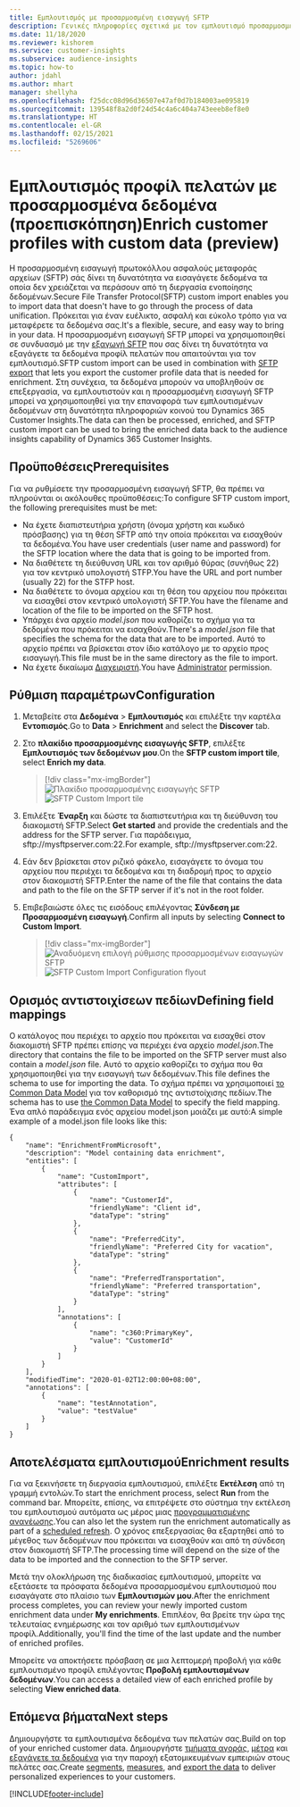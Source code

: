 ```yaml
---
title: Εμπλουτισμός με προσαρμοσμένη εισαγωγή SFTP
description: Γενικές πληροφορίες σχετικά με τον εμπλουτισμό προσαρμοσμένων εισαγωγών SFTP.
ms.date: 11/18/2020
ms.reviewer: kishorem
ms.service: customer-insights
ms.subservice: audience-insights
ms.topic: how-to
author: jdahl
ms.author: mhart
manager: shellyha
ms.openlocfilehash: f25dcc08d96d36507e47af0d7b184003ae095819
ms.sourcegitcommit: 139548f8a2d0f24d54c4a6c404a743eeeb8ef8e0
ms.translationtype: HT
ms.contentlocale: el-GR
ms.lasthandoff: 02/15/2021
ms.locfileid: "5269606"
---
```

# <a name="enrich-customer-profiles-with-custom-data-preview"></a><span data-ttu-id="09cf7-103">Εμπλουτισμός προφίλ πελατών με προσαρμοσμένα δεδομένα (προεπισκόπηση)</span><span class="sxs-lookup"><span data-stu-id="09cf7-103">Enrich customer profiles with custom data (preview)</span></span>

<span data-ttu-id="09cf7-104">Η προσαρμοσμένη εισαγωγή πρωτοκόλλου ασφαλούς μεταφοράς αρχείων (SFTP) σάς δίνει τη δυνατότητα να εισαγάγετε δεδομένα τα οποία δεν χρειάζεται να περάσουν από τη διεργασία ενοποίησης δεδομένων.</span><span class="sxs-lookup"><span data-stu-id="09cf7-104">Secure File Transfer Protocol(SFTP) custom import enables you to import data that doesn't have to go through the process of data unification.</span></span> <span data-ttu-id="09cf7-105">Πρόκειται για έναν ευέλικτο, ασφαλή και εύκολο τρόπο για να μεταφέρετε τα δεδομένα σας.</span><span class="sxs-lookup"><span data-stu-id="09cf7-105">It's a flexible, secure, and easy way to bring in your data.</span></span> <span data-ttu-id="09cf7-106">Η προσαρμοσμένη εισαγωγή SFTP μπορεί να χρησιμοποιηθεί σε συνδυασμό με την [εξαγωγή SFTP](export-sftp.md) που σας δίνει τη δυνατότητα να εξαγάγετε τα δεδομένα προφίλ πελατών που απαιτούνται για τον εμπλουτισμό.</span><span class="sxs-lookup"><span data-stu-id="09cf7-106">SFTP custom import can be used in combination with [SFTP export](export-sftp.md) that lets you export the customer profile data that is needed for enrichment.</span></span> <span data-ttu-id="09cf7-107">Στη συνέχεια, τα δεδομένα μπορούν να υποβληθούν σε επεξεργασία, να εμπλουτιστούν και η προσαρμοσμένη εισαγωγή SFTP μπορεί να χρησιμοποιηθεί για την επαναφορά των εμπλουτισμένων δεδομένων στη δυνατότητα πληροφοριών κοινού του Dynamics 365 Customer Insights.</span><span class="sxs-lookup"><span data-stu-id="09cf7-107">The data can then be processed, enriched, and SFTP custom import can be used to bring the enriched data back to the audience insights capability of Dynamics 365 Customer Insights.</span></span>

## <a name="prerequisites"></a><span data-ttu-id="09cf7-108">Προϋποθέσεις</span><span class="sxs-lookup"><span data-stu-id="09cf7-108">Prerequisites</span></span>

<span data-ttu-id="09cf7-109">Για να ρυθμίσετε την προσαρμοσμένη εισαγωγή SFTP, θα πρέπει να πληρούνται οι ακόλουθες προϋποθέσεις:</span><span class="sxs-lookup"><span data-stu-id="09cf7-109">To configure SFTP custom import, the following prerequisites must be met:</span></span>

- <span data-ttu-id="09cf7-110">Να έχετε διαπιστευτήρια χρήστη (όνομα χρήστη και κωδικό πρόσβασης) για τη θέση SFTP από την οποία πρόκειται να εισαχθούν τα δεδομένα.</span><span class="sxs-lookup"><span data-stu-id="09cf7-110">You have user credentials (user name and password) for the SFTP location where the data that is going to be imported from.</span></span>
- <span data-ttu-id="09cf7-111">Να διαθέτετε τη διεύθυνση URL και τον αριθμό θύρας (συνήθως 22) για τον κεντρικό υπολογιστή STFP.</span><span class="sxs-lookup"><span data-stu-id="09cf7-111">You have the URL and port number (usually 22) for the STFP host.</span></span>
- <span data-ttu-id="09cf7-112">Να διαθέτετε το όνομα αρχείου και τη θέση του αρχείου που πρόκειται να εισαχθεί στον κεντρικό υπολογιστή SFTP.</span><span class="sxs-lookup"><span data-stu-id="09cf7-112">You have the filename and location of the file to be imported on the SFTP host.</span></span>
- <span data-ttu-id="09cf7-113">Υπάρχει ένα αρχείο *model.json* που καθορίζει το σχήμα για τα δεδομένα που πρόκειται να εισαχθούν.</span><span class="sxs-lookup"><span data-stu-id="09cf7-113">There's a *model.json* file that specifies the schema for the data that are to be imported.</span></span> <span data-ttu-id="09cf7-114">Αυτό το αρχείο πρέπει να βρίσκεται στον ίδιο κατάλογο με το αρχείο προς εισαγωγή.</span><span class="sxs-lookup"><span data-stu-id="09cf7-114">This file must be in the same directory as the file to import.</span></span>
- <span data-ttu-id="09cf7-115">Να έχετε δικαίωμα [Διαχειριστή](permissions.md#administrator).</span><span class="sxs-lookup"><span data-stu-id="09cf7-115">You have [Administrator](permissions.md#administrator) permission.</span></span>

## <a name="configuration"></a><span data-ttu-id="09cf7-116">Ρύθμιση παραμέτρων</span><span class="sxs-lookup"><span data-stu-id="09cf7-116">Configuration</span></span>

1. <span data-ttu-id="09cf7-117">Μεταβείτε στα **Δεδομένα** > **Εμπλουτισμός** και επιλέξτε την καρτέλα **Εντοπισμός**.</span><span class="sxs-lookup"><span data-stu-id="09cf7-117">Go to **Data** > **Enrichment** and select the **Discover** tab.</span></span>

1. <span data-ttu-id="09cf7-118">Στο **πλακίδιο προσαρμοσμένης εισαγωγής SFTP**, επιλέξτε **Εμπλουτισμός των δεδομένων μου**.</span><span class="sxs-lookup"><span data-stu-id="09cf7-118">On the **SFTP custom import tile**, select **Enrich my data**.</span></span>

   > [!div class="mx-imgBorder"]
   > <span data-ttu-id="09cf7-119">![Πλακίδιο προσαρμοσμένης εισαγωγής SFTP](media/SFTP_Custom_Import_tile.png "Πλακίδιο προσαρμοσμένης εισαγωγής SFTP")</span><span class="sxs-lookup"><span data-stu-id="09cf7-119">![SFTP Custom Import tile](media/SFTP_Custom_Import_tile.png "SFTP Custom Import tile")</span></span>

1. <span data-ttu-id="09cf7-120">Επιλέξτε **Έναρξη** και δώστε τα διαπιστευτήρια και τη διεύθυνση του διακομιστή SFTP.</span><span class="sxs-lookup"><span data-stu-id="09cf7-120">Select **Get started** and provide the credentials and the address for the SFTP server.</span></span> <span data-ttu-id="09cf7-121">Για παράδειγμα, sftp://mysftpserver.com:22.</span><span class="sxs-lookup"><span data-stu-id="09cf7-121">For example, sftp://mysftpserver.com:22.</span></span>

1. <span data-ttu-id="09cf7-122">Εάν δεν βρίσκεται στον ριζικό φάκελο, εισαγάγετε το όνομα του αρχείου που περιέχει τα δεδομένα και τη διαδρομή προς το αρχείο στον διακομιστή SFTP.</span><span class="sxs-lookup"><span data-stu-id="09cf7-122">Enter the name of the file that contains the data and path to the file on the SFTP server if it's not in the root folder.</span></span>

1. <span data-ttu-id="09cf7-123">Επιβεβαιώστε όλες τις εισόδους επιλέγοντας **Σύνδεση με Προσαρμοσμένη εισαγωγή**.</span><span class="sxs-lookup"><span data-stu-id="09cf7-123">Confirm all inputs by selecting **Connect to Custom Import**.</span></span>

   > [!div class="mx-imgBorder"]
   > <span data-ttu-id="09cf7-124">![Αναδυόμενη επιλογή ρύθμισης προσαρμοσμένων εισαγωγών SFTP](media/SFTP_Custom_Import_Configuration_flyout.png "Αναδυόμενη επιλογή ρύθμισης προσαρμοσμένων εισαγωγών SFTP")</span><span class="sxs-lookup"><span data-stu-id="09cf7-124">![SFTP Custom Import Configuration flyout](media/SFTP_Custom_Import_Configuration_flyout.png "SFTP Custom Import Configuration flyout")</span></span>

## <a name="defining-field-mappings"></a><span data-ttu-id="09cf7-125">Ορισμός αντιστοιχίσεων πεδίων</span><span class="sxs-lookup"><span data-stu-id="09cf7-125">Defining field mappings</span></span> 

<span data-ttu-id="09cf7-126">Ο κατάλογος που περιέχει το αρχείο που πρόκειται να εισαχθεί στον διακομιστή SFTP πρέπει επίσης να περιέχει ένα αρχείο *model.json*.</span><span class="sxs-lookup"><span data-stu-id="09cf7-126">The directory that contains the file to be imported on the SFTP server must also contain a *model.json* file.</span></span> <span data-ttu-id="09cf7-127">Αυτό το αρχείο καθορίζει το σχήμα που θα χρησιμοποιηθεί για την εισαγωγή των δεδομένων.</span><span class="sxs-lookup"><span data-stu-id="09cf7-127">This file defines the schema to use for importing the data.</span></span> <span data-ttu-id="09cf7-128">Το σχήμα πρέπει να χρησιμοποιεί [το Common Data Model](https://docs.microsoft.com/common-data-model/) για τον καθορισμό της αντιστοίχισης πεδίων.</span><span class="sxs-lookup"><span data-stu-id="09cf7-128">The schema has to use [the Common Data Model](https://docs.microsoft.com/common-data-model/) to specify the field mapping.</span></span> <span data-ttu-id="09cf7-129">Ένα απλό παράδειγμα ενός αρχείου model.json μοιάζει με αυτό:</span><span class="sxs-lookup"><span data-stu-id="09cf7-129">A simple example of a model.json file looks like this:</span></span>

```
{
    "name": "EnrichmentFromMicrosoft",
    "description": "Model containing data enrichment",
    "entities": [
        {
            "name": "CustomImport",
            "attributes": [
                {
                    "name": "CustomerId",
                    "friendlyName": "Client id",
                    "dataType": "string"
                },
                {
                    "name": "PreferredCity",
                    "friendlyName": "Preferred City for vacation",
                    "dataType": "string"
                },
                {
                    "name": "PreferredTransportation",
                    "friendlyName": "Preferred transportation",
                    "dataType": "string"
                }
            ],
            "annotations": [
                {
                    "name": "c360:PrimaryKey",
                    "value": "CustomerId"
                }
            ]
        }
    ],
    "modifiedTime": "2020-01-02T12:00:00+08:00",
    "annotations": [
        {
            "name": "testAnnotation",
            "value": "testValue"
        }
    ]
}
```

## <a name="enrichment-results"></a><span data-ttu-id="09cf7-130">Αποτελέσματα εμπλουτισμού</span><span class="sxs-lookup"><span data-stu-id="09cf7-130">Enrichment results</span></span>

<span data-ttu-id="09cf7-131">Για να ξεκινήσετε τη διεργασία εμπλουτισμού, επιλέξτε **Εκτέλεση** από τη γραμμή εντολών.</span><span class="sxs-lookup"><span data-stu-id="09cf7-131">To start the enrichment process, select **Run** from the command bar.</span></span> <span data-ttu-id="09cf7-132">Μπορείτε, επίσης, να επιτρέψετε στο σύστημα την εκτέλεση του εμπλουτισμού αυτόματα ως μέρος μιας [προγραμματισμένης ανανέωσης](system.md#schedule-tab).</span><span class="sxs-lookup"><span data-stu-id="09cf7-132">You can also let the system run the enrichment automatically as part of a [scheduled refresh](system.md#schedule-tab).</span></span> <span data-ttu-id="09cf7-133">Ο χρόνος επεξεργασίας θα εξαρτηθεί από το μέγεθος των δεδομένων που πρόκειται να εισαχθούν και από τη σύνδεση στον διακομιστή SFTP.</span><span class="sxs-lookup"><span data-stu-id="09cf7-133">The processing time will depend on the size of the data to be imported and the connection to the SFTP server.</span></span>

<span data-ttu-id="09cf7-134">Μετά την ολοκλήρωση της διαδικασίας εμπλουτισμού, μπορείτε να εξετάσετε τα πρόσφατα δεδομένα προσαρμοσμένου εμπλουτισμού που εισαγάγατε στο πλαίσιο των **Εμπλουτισμών μου**.</span><span class="sxs-lookup"><span data-stu-id="09cf7-134">After the enrichment process completes, you can review your newly imported custom enrichment data under **My enrichments**.</span></span> <span data-ttu-id="09cf7-135">Επιπλέον, θα βρείτε την ώρα της τελευταίας ενημέρωσης και τον αριθμό των εμπλουτισμένων προφίλ.</span><span class="sxs-lookup"><span data-stu-id="09cf7-135">Additionally, you'll find the time of the last update and the number of enriched profiles.</span></span>

<span data-ttu-id="09cf7-136">Μπορείτε να αποκτήσετε πρόσβαση σε μια λεπτομερή προβολή για κάθε εμπλουτισμένο προφίλ επιλέγοντας **Προβολή εμπλουτισμένων δεδομένων**.</span><span class="sxs-lookup"><span data-stu-id="09cf7-136">You can access a detailed view of each enriched profile by selecting **View enriched data**.</span></span>

## <a name="next-steps"></a><span data-ttu-id="09cf7-137">Επόμενα βήματα</span><span class="sxs-lookup"><span data-stu-id="09cf7-137">Next steps</span></span>

<span data-ttu-id="09cf7-138">Δημιουργήστε τα εμπλουτισμένα δεδομένα των πελατών σας.</span><span class="sxs-lookup"><span data-stu-id="09cf7-138">Build on top of your enriched customer data.</span></span> <span data-ttu-id="09cf7-139">Δημιουργήστε [τμήματα αγοράς](segments.md), [μέτρα](measures.md) και [εξαγάγετε τα δεδομένα](export-destinations.md) για την παροχή εξατομικευμένων εμπειριών στους πελάτες σας.</span><span class="sxs-lookup"><span data-stu-id="09cf7-139">Create [segments](segments.md), [measures](measures.md), and [export the data](export-destinations.md) to deliver personalized experiences to your customers.</span></span>




[!INCLUDE[footer-include](../includes/footer-banner.md)]